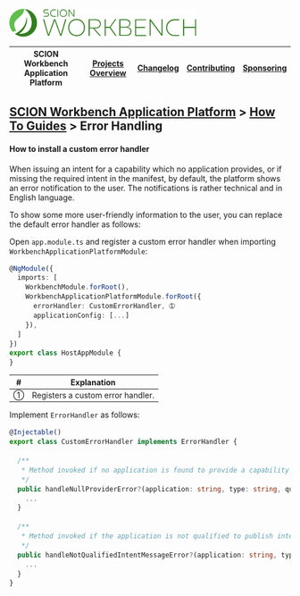 <a href="/docs/site/application-platform/README.md"><img src="/resources/branding/scion-workbench-banner.svg" height="50" alt="SCION Workbench Application Platform"></a>

| SCION Workbench Application Platform | [Projects Overview][menu-projects-overview] | [Changelog][menu-changelog] | [Contributing][menu-contributing] | [Sponsoring][menu-sponsoring] |  
| --- | --- | --- | --- | --- |

## [SCION Workbench Application Platform][menu-home] > [How To Guides][menu-how-to] > Error Handling

#### How to install a custom error handler 

When issuing an intent for a capability which no application provides, or if missing the required intent in the manifest, by default, the platform shows an error notification to the user.
The notifications is rather technical and in English language.

To show some more user-friendly information to the user, you can replace the default error handler as follows:

Open `app.module.ts` and register a custom error handler when importing `WorkbenchApplicationPlatformModule`:

```typescript
@NgModule({
  imports: [
    WorkbenchModule.forRoot(),
    WorkbenchApplicationPlatformModule.forRoot({
      errorHandler: CustomErrorHandler, ➀
      applicationConfig: [...]
    }),
  ]
})
export class HostAppModule {
}

```
|#|Explanation|
|-|-|
|➀|Registers a custom error handler.|

Implement `ErrorHandler` as follows: 

```typescript
@Injectable()
export class CustomErrorHandler implements ErrorHandler {

  /**
   * Method invoked if no application is found to provide a capability of that kind.
   */
  public handleNullProviderError?(application: string, type: string, qualifier: Qualifier, message: string): void {
    ...
  }

  /**
   * Method invoked if the application is not qualified to publish intents of that kind.
   */
  public handleNotQualifiedIntentMessageError?(application: string, type: string, qualifier: Qualifier, message: string): void {
    ...
  }
}
```

[menu-how-to]: /docs/site/application-platform/howto/how-to.md

[menu-home]: /docs/site/application-platform/README.md
[menu-projects-overview]: https://github.com/SchweizerischeBundesbahnen/scion-workbench/blob/master/docs/site/projects-overview.md
[menu-changelog]: https://github.com/SchweizerischeBundesbahnen/scion-workbench/blob/master/docs/site/changelog/changelog.md
[menu-contributing]: https://github.com/SchweizerischeBundesbahnen/scion-workbench/blob/master/CONTRIBUTING.md
[menu-sponsoring]: https://github.com/SchweizerischeBundesbahnen/scion-workbench/blob/master/docs/site/sponsoring.md
